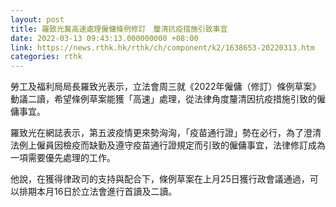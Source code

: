 ```yaml
---
layout: post
title: 羅致光冀高速處理僱傭條例修訂　釐清抗疫措施引致事宜
date: 2022-03-13 09:43:13.000000000 +08:00
link: https://news.rthk.hk/rthk/ch/component/k2/1638653-20220313.htm
categories: rthk
---
```


勞工及福利局局長羅致光表示，立法會周三就《2022年僱傭（修訂）條例草案》動議二讀，希望條例草案能獲「高速」處理，從法律角度釐清因抗疫措施引致的僱傭事宜。

羅致光在網誌表示，第五波疫情更來勢洶洶，「疫苗通行證」勢在必行，為了澄清法例上僱員因檢疫而缺勤及遵守疫苗通行證規定而引致的僱傭事宜，法律修訂成為一項需要優先處理的工作。

他說，在獲得律政司的支持與配合下，條例草案在上月25日獲行政會議通過，可以排期本月16日於立法會進行首讀及二讀。
